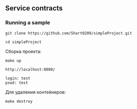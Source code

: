 ## Service contracts

### Running a sample
```console
git clone https://github.com/Shart0209/simpleProject.git
```
```console
cd simpleProject
```
Сборка проекта:
```console
make up
```
```console
http://localhost:8080/
```
```console
login: test
pswd: test
```
Для удаления контейнеров:
```console
make destroy
```
